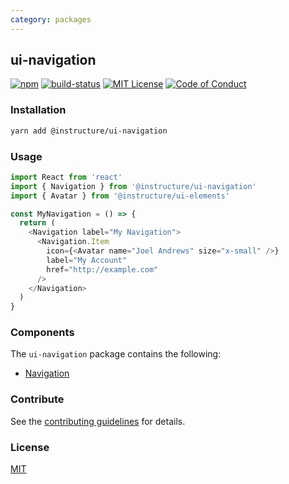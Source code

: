 ```yaml
---
category: packages
---
```


## ui-navigation

[![npm][npm]][npm-url]
[![build-status][build-status]][build-status-url]
[![MIT License][license-badge]][LICENSE]
[![Code of Conduct][coc-badge]][coc]


### Installation

```sh
yarn add @instructure/ui-navigation
```

### Usage

```js
import React from 'react'
import { Navigation } from '@instructure/ui-navigation'
import { Avatar } from '@instructure/ui-elements'

const MyNavigation = () => {
  return (
    <Navigation label="My Navigation">
      <Navigation.Item
        icon={<Avatar name="Joel Andrews" size="x-small" />}
        label="My Account"
        href="http://example.com"
      />
    </Navigation>
  )
}
```

### Components
The `ui-navigation` package contains the following:
- [Navigation](#Navigation)

### Contribute
See the [contributing guidelines](#contributing) for details.

### License

[MIT](LICENSE)

[npm]: https://img.shields.io/npm/v/@instructure/ui-navigation.svg
[npm-url]: https://npmjs.com/package/@instructure/ui-navigation

[build-status]: https://travis-ci.org/instructure/instructure-ui.svg?branch=master
[build-status-url]: https://travis-ci.org/instructure/instructure-ui "Travis CI"

[license-badge]: https://img.shields.io/npm/l/instructure-ui.svg?style=flat-square
[license]: https://github.com/instructure/instructure-ui/blob/master/LICENSE

[coc-badge]: https://img.shields.io/badge/code%20of-conduct-ff69b4.svg?style=flat-square
[coc]: https://github.com/instructure/instructure-ui/blob/master/CODE_OF_CONDUCT.md
